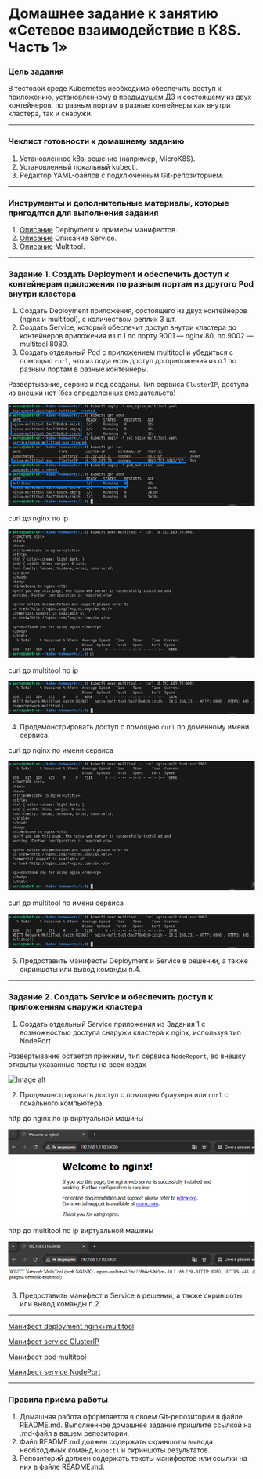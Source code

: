 # Домашнее задание к занятию «Сетевое взаимодействие в K8S. Часть 1»

### Цель задания

В тестовой среде Kubernetes необходимо обеспечить доступ к приложению, установленному в предыдущем ДЗ и состоящему из двух контейнеров, по разным портам в разные контейнеры как внутри кластера, так и снаружи.

------

### Чеклист готовности к домашнему заданию

1. Установленное k8s-решение (например, MicroK8S).
2. Установленный локальный kubectl.
3. Редактор YAML-файлов с подключённым Git-репозиторием.

------

### Инструменты и дополнительные материалы, которые пригодятся для выполнения задания

1. [Описание](https://kubernetes.io/docs/concepts/workloads/controllers/deployment/) Deployment и примеры манифестов.
2. [Описание](https://kubernetes.io/docs/concepts/services-networking/service/) Описание Service.
3. [Описание](https://github.com/wbitt/Network-MultiTool) Multitool.

------

### Задание 1. Создать Deployment и обеспечить доступ к контейнерам приложения по разным портам из другого Pod внутри кластера

1. Создать Deployment приложения, состоящего из двух контейнеров (nginx и multitool), с количеством реплик 3 шт.
2. Создать Service, который обеспечит доступ внутри кластера до контейнеров приложения из п.1 по порту 9001 — nginx 80, по 9002 — multitool 8080.
3. Создать отдельный Pod с приложением multitool и убедиться с помощью `curl`, что из пода есть доступ до приложения из п.1 по разным портам в разные контейнеры.

Развертывание, сервис и под созданы. Тип сервиса `ClusterIP`, доступа из внешки нет (без определенных вмешательств)

![Image alt](https://github.com/littlelucidlynx/kuber-homeworks/raw/main/1.4/Screen/dep_svc_pod_create.png)

curl до nginx по ip

![Image alt](https://github.com/littlelucidlynx/kuber-homeworks/raw/main/1.4/Screen/curl_ip_9001.png)

curl до multitool по ip

![Image alt](https://github.com/littlelucidlynx/kuber-homeworks/raw/main/1.4/Screen/curl_ip_9002.png)

4. Продемонстрировать доступ с помощью `curl` по доменному имени сервиса.

curl до nginx по имени сервиса

![Image alt](https://github.com/littlelucidlynx/kuber-homeworks/raw/main/1.4/Screen/curl_9001.png)

curl до multitool по имени сервиса

![Image alt](https://github.com/littlelucidlynx/kuber-homeworks/raw/main/1.4/Screen/curl_9002.png)

5. Предоставить манифесты Deployment и Service в решении, а также скриншоты или вывод команды п.4.

------

### Задание 2. Создать Service и обеспечить доступ к приложениям снаружи кластера

1. Создать отдельный Service приложения из Задания 1 с возможностью доступа снаружи кластера к nginx, используя тип NodePort.

Развертывание остается прежним, тип сервиса `NodeReport`, во внешку открыты указанные порты на всех нодах

![Image alt](https://github.com/littlelucidlynx/kuber-homeworks/raw/main/1.4/Screen/dep_nodeport_create.png)

2. Продемонстрировать доступ с помощью браузера или `curl` с локального компьютера.

http до nginx по ip виртуальной машины

![Image alt](https://github.com/littlelucidlynx/kuber-homeworks/raw/main/1.4/Screen/http_nodeport_30080.png)

http до multitool по ip виртуальной машины

![Image alt](https://github.com/littlelucidlynx/kuber-homeworks/raw/main/1.4/Screen/http_nodeport_30081.png)

3. Предоставить манифест и Service в решении, а также скриншоты или вывод команды п.2.

---

[Манифест deployment nginx+multitool](https://github.com/littlelucidlynx/kuber-homeworks/raw/main/1.4/dep_nginx_multitool.yaml)

[Манифест service ClusterIP](https://github.com/littlelucidlynx/kuber-homeworks/raw/main/1.4/svc_nginx_multitool.yaml)

[Манифест pod multitool](https://github.com/littlelucidlynx/kuber-homeworks/raw/main/1.4/pod_multitool.yaml)

[Манифест service NodePort](https://github.com/littlelucidlynx/kuber-homeworks/raw/main/1.4/svc_nodeport_nginx_multitool.yaml)

------

### Правила приёма работы

1. Домашняя работа оформляется в своем Git-репозитории в файле README.md. Выполненное домашнее задание пришлите ссылкой на .md-файл в вашем репозитории.
2. Файл README.md должен содержать скриншоты вывода необходимых команд `kubectl` и скриншоты результатов.
3. Репозиторий должен содержать тексты манифестов или ссылки на них в файле README.md.

